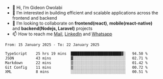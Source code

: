 - 👋 Hi, I’m Gideon Owolabi
- 👀 I’m interested in building efficient and scalable applications across the frontend and backend
- 💞️ I’m looking to collaborate on <b>frontend(react)</b>, <b>mobile(react-native)</b> and <b>backend(Nodejs, Laravel)</b> projects
- 📫 How to reach me <a href="mailto:gideoniyin2021@gmail.com">Mail</a>, <a href="https://www.linkedin.com/in/gideon-owolabi-9b667a232/">LinkedIn</a> and <a href="https://wa.me/2348055377085">Whatsapp</a>

<!---
gude1/gude1 is a ✨ special ✨ repository because its `README.md` (this file) appears on your GitHub profile.
You can click the Preview link to take a look at your changes.
--->

<!--START_SECTION:waka-->

```txt
From: 15 January 2025 - To: 22 January 2025

TypeScript    25 hrs 19 mins  ███████████████████████▓░   94.50 %
JSON          43 mins         ▓░░░░░░░░░░░░░░░░░░░░░░░░   02.71 %
Markdown      22 mins         ▒░░░░░░░░░░░░░░░░░░░░░░░░   01.42 %
Git Config    11 mins         ▒░░░░░░░░░░░░░░░░░░░░░░░░   00.72 %
XML           8 mins          ░░░░░░░░░░░░░░░░░░░░░░░░░   00.51 %
```

<!--END_SECTION:waka-->
